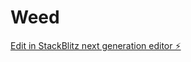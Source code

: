 # Weed

[Edit in StackBlitz next generation editor ⚡️](https://stackblitz.com/~/github.com/Sharkyblood/Weed)